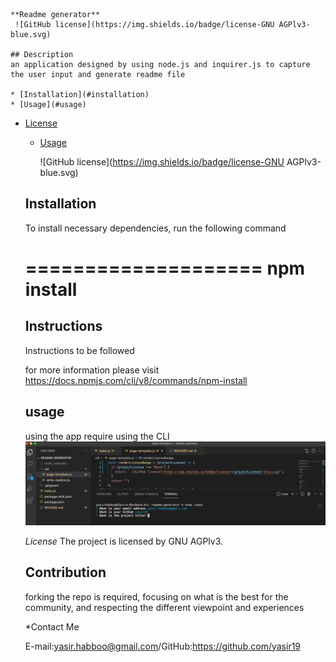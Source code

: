 

    **Readme generator** 
     ![GitHub license](https://img.shields.io/badge/license-GNU AGPlv3-blue.svg)

    ## Description
    an application designed by using node.js and inquirer.js to capture the user input and generate readme file
    
    * [Installation](#installation)
    * [Usage](#usage)

    
 * [License](#license)


    * [Usage](#usage)

      ![GitHub license](https://img.shields.io/badge/license-GNU AGPlv3-blue.svg)

     ## Installation

     To install necessary dependencies, run the following command

     ====================
     npm install
     ====================
    
    ## Instructions
        
    Instructions to be followed 
        
    for more information please visit https://docs.npmjs.com/cli/v8/commands/npm-install

        
    
    ## usage

    using the app require using the CLI
    ![](assets/screen.png)

        
    *License*
    The project is licensed by GNU AGPlv3.
    
    ## Contribution
    forking the repo is required, focusing on what is the best for the community, and respecting the different viewpoint and experiences

        
    
     *Contact Me 

     E-mail:yasir.habboo@gmail.com/GitHub:https://github.com/yasir19

    
